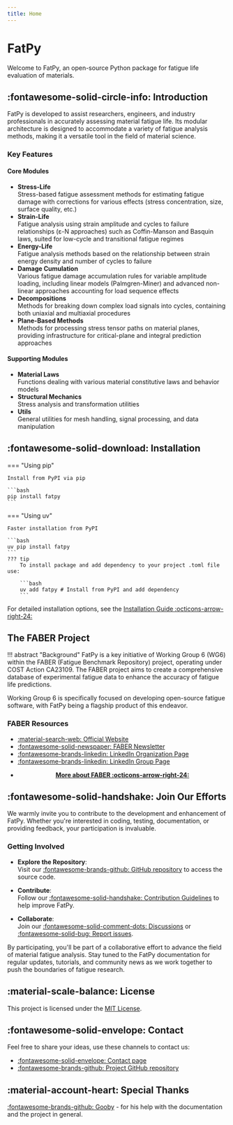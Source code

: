```yaml
---
title: Home
---
```


# FatPy

Welcome to FatPy, an open-source Python package for fatigue life evaluation of materials.

## :fontawesome-solid-circle-info: Introduction

FatPy is developed to assist researchers, engineers, and industry
professionals in accurately assessing material fatigue life. Its modular architecture is designed
to accommodate a variety of fatigue analysis methods, making it a versatile tool in the field of
material science.

### Key Features

#### Core Modules

- **Stress-Life**  
    Stress-based fatigue assessment methods for estimating fatigue damage with corrections for various effects (stress concentration, size, surface quality, etc.)
- **Strain-Life**  
    Fatigue analysis using strain amplitude and cycles to failure relationships (ε-N approaches) such as Coffin-Manson and Basquin laws, suited for low-cycle and transitional fatigue regimes
- **Energy-Life**  
    Fatigue analysis methods based on the relationship between strain energy density and number of cycles to failure
- **Damage Cumulation**  
    Various fatigue damage accumulation rules for variable amplitude loading, including linear models (Palmgren-Miner) and advanced non-linear approaches accounting for load sequence effects
- **Decompositions**  
    Methods for breaking down complex load signals into cycles, containing both uniaxial and multiaxial procedures
- **Plane-Based Methods**  
    Methods for processing stress tensor paths on material planes, providing infrastructure for critical-plane and integral prediction approaches

#### Supporting Modules

- **Material Laws**  
    Functions dealing with various material constitutive laws and behavior models
- **Structural Mechanics**  
    Stress analysis and transformation utilities
- **Utils**  
    General utilities for mesh handling, signal processing, and data manipulation

## :fontawesome-solid-download: Installation

=== "Using pip"

    Install from PyPI via pip

    ```bash
    pip install fatpy
    ```

=== "Using uv"

    Faster installation from PyPI

    ```bash
    uv pip install fatpy
    ```
    ??? tip
        To install package and add dependency to your project .toml file use:

        ```bash
        uv add fatpy # Install from PyPI and add dependency 
        ```

For detailed installation options, see the [Installation Guide :octicons-arrow-right-24:](development/install.md)

## The FABER Project

!!! abstract "Background"
    FatPy is a key initiative of Working Group 6 (WG6) within the FABER (Fatigue Benchmark Repository) project,
    operating under COST Action CA23109. The FABER project aims to create a comprehensive database of
    experimental fatigue data to enhance the accuracy of fatigue life predictions.

Working Group 6 is specifically focused on developing open-source fatigue software, with FatPy being
a flagship product of this endeavor.

### FABER Resources

<div class="grid cards" markdown>

- [:material-search-web: Official Website](https://faber-cost.eu/)
- [:fontawesome-solid-newspaper: FABER Newsletter](https://faber-cost.eu/media-newsletter/)
- [:fontawesome-brands-linkedin: LinkedIn Organization Page](https://www.linkedin.com/company/faber-cost/about/)
- [:fontawesome-brands-linkedin: LinkedIn Group Page](https://www.linkedin.com/groups/13170259/)

</div>

<div class="grid cards" style="text-align: center;" markdown>

- **[More about FABER :octicons-arrow-right-24:](faber_cost.md)**

</div>

## :fontawesome-solid-handshake: Join Our Efforts

We warmly invite you to contribute to the development and enhancement of FatPy. Whether you're
interested in coding, testing, documentation, or providing feedback, your participation is invaluable.

### Getting Involved

- **Explore the Repository**:  
Visit our [:fontawesome-brands-github: GitHub repository](https://github.com/faberorg/fatpy) to access the source code.

- **Contribute**:  
Follow our [:fontawesome-solid-handshake: Contribution Guidelines](development/contributing.md) to help improve FatPy.

- **Collaborate**:  
Join our [:fontawesome-solid-comment-dots: Discussions](https://github.com/faberorg/fatpy/discussions) or [:fontawesome-solid-bug: Report issues](https://github.com/faberorg/fatpy/issues).

By participating, you'll be part of a collaborative effort to advance the field of material fatigue analysis.
Stay tuned to the FatPy documentation for regular updates, tutorials, and community news as we work together
to push the boundaries of fatigue research.

## :material-scale-balance: License

This project is licensed under the [MIT License](license.md).

## :fontawesome-solid-envelope: Contact

Feel free to share your ideas, use these channels to contact us:

<div class="grid cards" markdown>

- [:fontawesome-solid-envelope: Contact page](contact.md)
- [:fontawesome-brands-github: Project GitHub repository](https://github.com/faberorg/fatpy)

</div>

## :material-account-heart: Special Thanks

[:fontawesome-brands-github: Gooby](https://github.com/jakubda1) - for his help with the documentation and the project in general.
